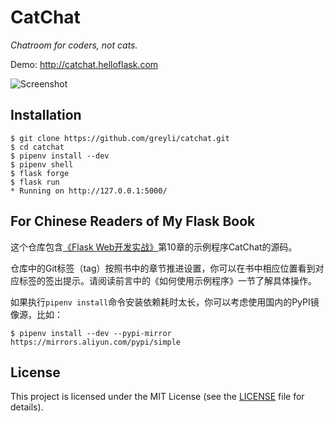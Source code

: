 # CatChat

*Chatroom for coders, not cats.*

Demo: http://catchat.helloflask.com

![Screenshot](http://helloflask.com/screenshots/catchat.png)

## Installation

```
$ git clone https://github.com/greyli/catchat.git
$ cd catchat
$ pipenv install --dev
$ pipenv shell
$ flask forge
$ flask run
* Running on http://127.0.0.1:5000/
```

## For Chinese Readers of My Flask Book

这个仓库包含[《Flask Web开发实战》](http://helloflask.com/book)第10章的示例程序CatChat的源码。

仓库中的Git标签（tag）按照书中的章节推进设置，你可以在书中相应位置看到对应标签的签出提示。请阅读前言中的《如何使用示例程序》一节了解具体操作。

如果执行`pipenv install`命令安装依赖耗时太长，你可以考虑使用国内的PyPI镜像源，比如：
```
$ pipenv install --dev --pypi-mirror https://mirrors.aliyun.com/pypi/simple
```

## License

This project is licensed under the MIT License (see the
[LICENSE](LICENSE) file for details).
